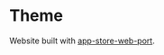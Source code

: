 # Theme

Website built with [app-store-web-port](https://github.com/george-lim/app-store-web-port).

